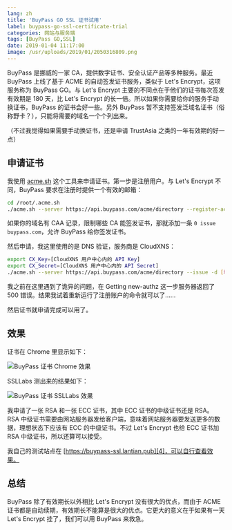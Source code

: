 ```yaml
---
lang: zh
title: 'BuyPass GO SSL 证书试用'
label: buypass-go-ssl-certificate-trial
categories: 网站与服务端
tags: [BuyPass GO,SSL]
date: 2019-01-04 11:17:00
image: /usr/uploads/2019/01/2050316809.png
---
```

BuyPass 是挪威的一家 CA，提供数字证书、安全认证产品等多种服务。最近 BuyPass 上线了基于 ACME 的自动签发证书服务，类似于 Let's Encrypt，这项服务称为 BuyPass GO。与 Let's Encrypt 主要的不同点在于他们的证书每次签发有效期是 180 天，比 Let's Encrypt 的长一倍。所以如果你需要给你的服务手动换证书，BuyPass 的证书会好一些。另外 BuyPass 暂不支持签发泛域名证书（俗称野卡？），只能将需要的域名一个个列出来。

（不过我觉得如果需要手动换证书，还是申请 TrustAsia 之类的一年有效期的好一点）

申请证书
-------

我使用 [acme.sh][1] 这个工具来申请证书。第一步是注册用户。与 Let's Encrypt 不同，BuyPass 要求在注册时提供一个有效的邮箱：

```bash
cd /root/.acme.sh
./acme.sh --server https://api.buypass.com/acme/directory --register-account --accountemail [你的邮件地址]
```

如果你的域名有 CAA 记录，限制哪些 CA 能签发证书，那就添加一条 `0 issue buypass.com`，允许 BuyPass 给你签发证书。

然后申请，我这里使用的是 DNS 验证，服务商是 CloudXNS：

```bash
export CX_Key=[CloudXNS 用户中心内的 API Key]
export CX_Secret=[CloudXNS 用户中心内的 API Secret]
./acme.sh --server https://api.buypass.com/acme/directory --issue -d [域名1] -d [域名2] --days 150 --dns dns_cx
```

我之前在这里遇到了诡异的问题，在 Getting new-authz 这一步服务器返回了 500 错误。结果我试着重新运行了注册账户的命令就可以了……

然后证书就申请完成可以用了。

效果
----

证书在 Chrome 里显示如下：

![BuyPass 证书 Chrome 效果][2]

SSLLabs 测出来的结果如下：

![BuyPass 证书 SSLLabs 效果][3]

我申请了一张 RSA 和一张 ECC 证书，其中 ECC 证书的中级证书还是 RSA。RSA 中级证书需要由网站服务器发给客户端，意味着网站服务器要发送更多的数据，理想状态下应该有 ECC 的中级证书。不过 Let's Encrypt 也给 ECC 证书加 RSA 中级证书，所以还算可以接受。

我自己的测试站点在 [https://buypass-ssl.lantian.pub][4]，可以自行查看效果。

总结
----

BuyPass 除了有效期长以外相比 Let's Encrypt 没有很大的优点，而由于 ACME 证书都是自动续期，有效期长不能算是很大的优点。它更大的意义在于如果有一天 Let's Encrypt 挂了，我们可以用 BuyPass 来救急。

  [1]: https://github.com/Neilpang/acme.sh
  [2]: /usr/uploads/2019/01/2050316809.png
  [3]: /usr/uploads/2019/01/2758220465.png
  [4]: https://buypass-ssl.lantian.pub
